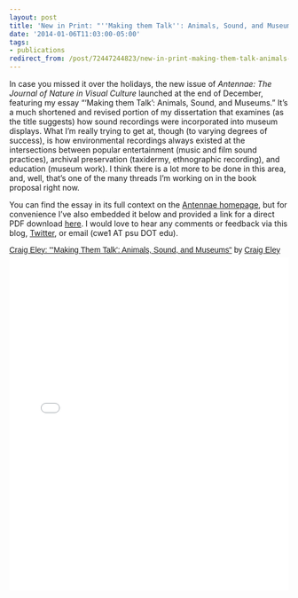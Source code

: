 ```yaml
---
layout: post 
title: 'New in Print: "''Making them Talk'': Animals, Sound, and Museums"' 
date: '2014-01-06T11:03:00-05:00' 
tags: 
- publications 
redirect_from: /post/72447244823/new-in-print-making-them-talk-animals-sound-and/
---
```


In case you missed it over the holidays, the new issue of *Antennae: The Journal of Nature in Visual Culture* launched at the end of December, featuring my essay “‘Making them Talk’: Animals, Sound, and Museums.” It’s a much shortened and revised portion of my dissertation that examines (as the title suggests) how sound recordings were incorporated into museum displays. What I’m really trying to get at, though (to varying degrees of success), is how environmental recordings always existed at the intersections between popular entertainment (music and film sound practices), archival preservation (taxidermy, ethnographic recording), and education (museum work). I think there is a lot more to be done in this area, and, well, that’s one of the many threads I’m working on in the book proposal right now.

You can find the essay in its full context on the [Antennae homepage](http://www.antennae.org.uk/), but for convenience I’ve also embedded it below and provided a link for a direct PDF download [here](https://www.dropbox.com/s/sboz7hy9c93ssif/Eley%20-%20Making%20Them%20Talk.pdf). I would love to hear any comments or feedback via this blog, [Twitter](https://twitter.com/craigeley), or email (cwe1 AT psu DOT edu).

<p  style=" margin: 12px auto 6px auto; font-family: Helvetica,Arial,Sans-serif; font-style: normal; font-variant: normal; font-weight: normal; font-size: 14px; line-height: normal; font-size-adjust: none; font-stretch: normal; -x-system-font: none; display: block;">   <a title="View Craig Eley: &quot;&#x27;Making Them Talk&#x27;: Animals, Sound, and Museums&quot; on Scribd" href="http://www.scribd.com/doc/193120097/Craig-Eley-Making-Them-Talk-Animals-Sound-and-Museums"  style="text-decoration: underline;" >Craig Eley: &quot;&#x27;Making Them Talk&#x27;: Animals, Sound, and Museums&quot;</a> by <a title="View Craig Eley's profile on Scribd" href="http://www.scribd.com/craig_eley"  style="text-decoration: underline;" >Craig Eley</a></p><iframe class="scribd_iframe_embed" src="//www.scribd.com/embeds/193120097/content?start_page=1&view_mode=scroll&access_key=key-1yw0twvqecb3814zxmcu&show_recommendations=true" data-auto-height="false" data-aspect-ratio="0.7068965517241379" scrolling="no" id="doc_23365" width="100%" height="600" frameborder="0"></iframe>

